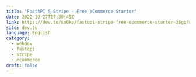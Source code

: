 ```yaml
---
title: "FastAPI & Stripe - Free eCommerce Starter"
date: 2022-10-27T17:30:45Z
link: https://dev.to/sm0ke/fastapi-stripe-free-ecommerce-starter-36go?utm_medium=RSS&utm_source=news.12bit.vn
site: dev.to
language: English
category:
  - webdev
  - fastapi
  - stripe
  - ecommerce
draft: false
---
```

